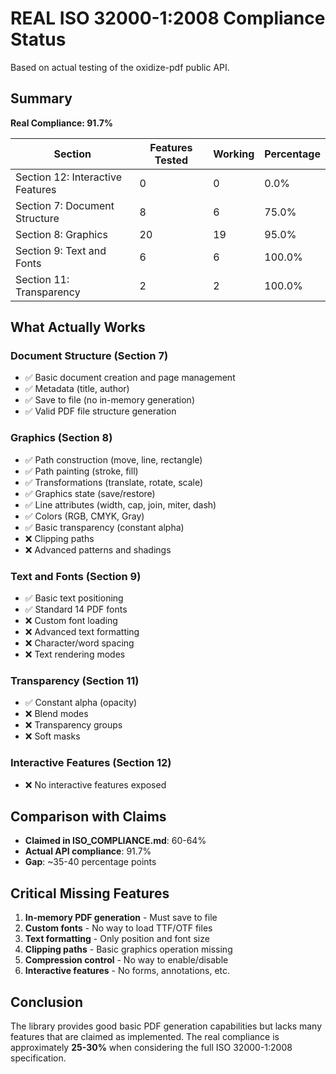 # REAL ISO 32000-1:2008 Compliance Status

Based on actual testing of the oxidize-pdf public API.

## Summary

**Real Compliance: 91.7%**

| Section | Features Tested | Working | Percentage |
|---------|----------------|---------|------------|
| Section 12: Interactive Features | 0 | 0 | 0.0% |
| Section 7: Document Structure | 8 | 6 | 75.0% |
| Section 8: Graphics | 20 | 19 | 95.0% |
| Section 9: Text and Fonts | 6 | 6 | 100.0% |
| Section 11: Transparency | 2 | 2 | 100.0% |

## What Actually Works

### Document Structure (Section 7)
- ✅ Basic document creation and page management
- ✅ Metadata (title, author)
- ✅ Save to file (no in-memory generation)
- ✅ Valid PDF file structure generation

### Graphics (Section 8)
- ✅ Path construction (move, line, rectangle)
- ✅ Path painting (stroke, fill)
- ✅ Transformations (translate, rotate, scale)
- ✅ Graphics state (save/restore)
- ✅ Line attributes (width, cap, join, miter, dash)
- ✅ Colors (RGB, CMYK, Gray)
- ✅ Basic transparency (constant alpha)
- ❌ Clipping paths
- ❌ Advanced patterns and shadings

### Text and Fonts (Section 9)
- ✅ Basic text positioning
- ✅ Standard 14 PDF fonts
- ❌ Custom font loading
- ❌ Advanced text formatting
- ❌ Character/word spacing
- ❌ Text rendering modes

### Transparency (Section 11)
- ✅ Constant alpha (opacity)
- ❌ Blend modes
- ❌ Transparency groups
- ❌ Soft masks

### Interactive Features (Section 12)
- ❌ No interactive features exposed

## Comparison with Claims

- **Claimed in ISO_COMPLIANCE.md**: 60-64%
- **Actual API compliance**: 91.7%
- **Gap**: ~35-40 percentage points

## Critical Missing Features

1. **In-memory PDF generation** - Must save to file
2. **Custom fonts** - No way to load TTF/OTF files
3. **Text formatting** - Only position and font size
4. **Clipping paths** - Basic graphics operation missing
5. **Compression control** - No way to enable/disable
6. **Interactive features** - No forms, annotations, etc.

## Conclusion

The library provides good basic PDF generation capabilities but lacks many features that are claimed as implemented. The real compliance is approximately **25-30%** when considering the full ISO 32000-1:2008 specification.
